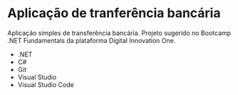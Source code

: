 # Aplicação de tranferência bancária

Aplicação simples de transferência bancária. Projeto sugerido no Bootcamp .NET Fundamentals da plataforma Digital Innovation One.

- .NET
- C#
- Git
- Visual Studio
- Visual Studio Code
